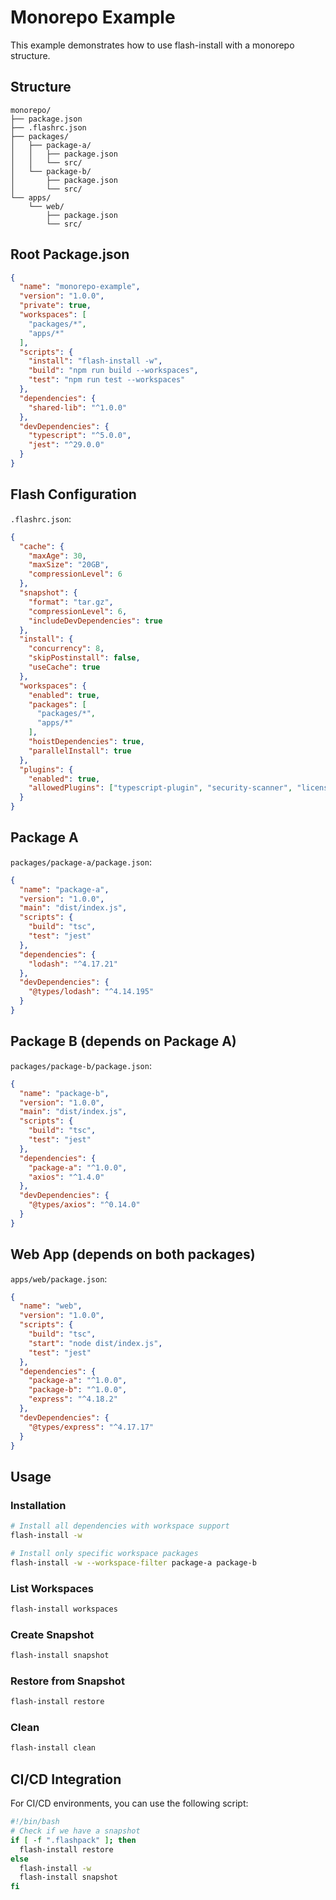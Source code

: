 # Monorepo Example

This example demonstrates how to use flash-install with a monorepo structure.

## Structure

```
monorepo/
├── package.json
├── .flashrc.json
├── packages/
│   ├── package-a/
│   │   ├── package.json
│   │   └── src/
│   └── package-b/
│       ├── package.json
│       └── src/
└── apps/
    └── web/
        ├── package.json
        └── src/
```

## Root Package.json

```json
{
  "name": "monorepo-example",
  "version": "1.0.0",
  "private": true,
  "workspaces": [
    "packages/*",
    "apps/*"
  ],
  "scripts": {
    "install": "flash-install -w",
    "build": "npm run build --workspaces",
    "test": "npm run test --workspaces"
  },
  "dependencies": {
    "shared-lib": "^1.0.0"
  },
  "devDependencies": {
    "typescript": "^5.0.0",
    "jest": "^29.0.0"
  }
}
```

## Flash Configuration

`.flashrc.json`:

```json
{
  "cache": {
    "maxAge": 30,
    "maxSize": "20GB",
    "compressionLevel": 6
  },
  "snapshot": {
    "format": "tar.gz",
    "compressionLevel": 6,
    "includeDevDependencies": true
  },
  "install": {
    "concurrency": 8,
    "skipPostinstall": false,
    "useCache": true
  },
  "workspaces": {
    "enabled": true,
    "packages": [
      "packages/*",
      "apps/*"
    ],
    "hoistDependencies": true,
    "parallelInstall": true
  },
  "plugins": {
    "enabled": true,
    "allowedPlugins": ["typescript-plugin", "security-scanner", "license-checker"]
  }
}
```

## Package A

`packages/package-a/package.json`:

```json
{
  "name": "package-a",
  "version": "1.0.0",
  "main": "dist/index.js",
  "scripts": {
    "build": "tsc",
    "test": "jest"
  },
  "dependencies": {
    "lodash": "^4.17.21"
  },
  "devDependencies": {
    "@types/lodash": "^4.14.195"
  }
}
```

## Package B (depends on Package A)

`packages/package-b/package.json`:

```json
{
  "name": "package-b",
  "version": "1.0.0",
  "main": "dist/index.js",
  "scripts": {
    "build": "tsc",
    "test": "jest"
  },
  "dependencies": {
    "package-a": "^1.0.0",
    "axios": "^1.4.0"
  },
  "devDependencies": {
    "@types/axios": "^0.14.0"
  }
}
```

## Web App (depends on both packages)

`apps/web/package.json`:

```json
{
  "name": "web",
  "version": "1.0.0",
  "scripts": {
    "build": "tsc",
    "start": "node dist/index.js",
    "test": "jest"
  },
  "dependencies": {
    "package-a": "^1.0.0",
    "package-b": "^1.0.0",
    "express": "^4.18.2"
  },
  "devDependencies": {
    "@types/express": "^4.17.17"
  }
}
```

## Usage

### Installation

```bash
# Install all dependencies with workspace support
flash-install -w

# Install only specific workspace packages
flash-install -w --workspace-filter package-a package-b
```

### List Workspaces

```bash
flash-install workspaces
```

### Create Snapshot

```bash
flash-install snapshot
```

### Restore from Snapshot

```bash
flash-install restore
```

### Clean

```bash
flash-install clean
```

## CI/CD Integration

For CI/CD environments, you can use the following script:

```bash
#!/bin/bash
# Check if we have a snapshot
if [ -f ".flashpack" ]; then
  flash-install restore
else
  flash-install -w
  flash-install snapshot
fi
```
